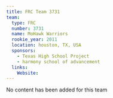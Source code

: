 ```yaml
---
title: FRC Team 3731
team:
  type: FRC
  number: 3731
  name: MoHawk Warriors
  rookie_year: 2011
  location: houston, TX, USA
  sponsors:
    - Texas High School Project
    - harmony school of advancement
  links:
    Website: 
---
```

No content has been added for this team
